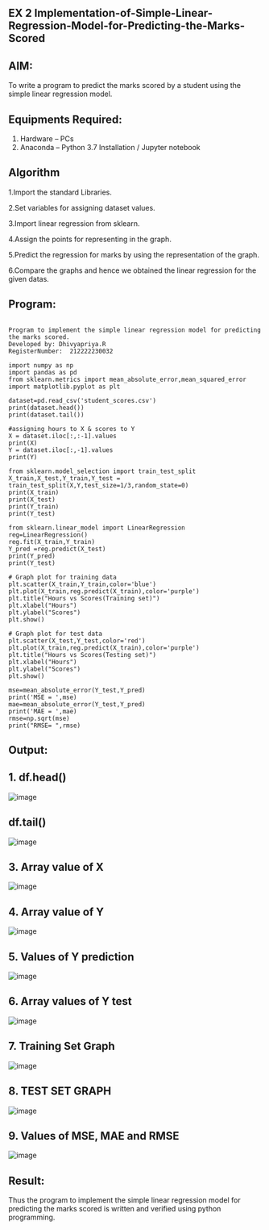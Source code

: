 ## EX 2 Implementation-of-Simple-Linear-Regression-Model-for-Predicting-the-Marks-Scored

## AIM:

To write a program to predict the marks scored by a student using the simple linear regression model.

## Equipments Required:

1. Hardware – PCs
2. Anaconda – Python 3.7 Installation / Jupyter notebook

## Algorithm

1.Import the standard Libraries.

2.Set variables for assigning dataset values.

3.Import linear regression from sklearn.

4.Assign the points for representing in the graph.

5.Predict the regression for marks by using the representation of the graph.

6.Compare the graphs and hence we obtained the linear regression for the given datas.

## Program:
```

Program to implement the simple linear regression model for predicting the marks scored.
Developed by: Dhivyapriya.R
RegisterNumber:  212222230032

```
```
import numpy as np
import pandas as pd
from sklearn.metrics import mean_absolute_error,mean_squared_error
import matplotlib.pyplot as plt

dataset=pd.read_csv('student_scores.csv')
print(dataset.head())
print(dataset.tail())

#assigning hours to X & scores to Y
X = dataset.iloc[:,:-1].values
print(X)
Y = dataset.iloc[:,-1].values
print(Y)

from sklearn.model_selection import train_test_split
X_train,X_test,Y_train,Y_test = train_test_split(X,Y,test_size=1/3,random_state=0)
print(X_train)
print(X_test)
print(Y_train)
print(Y_test)

from sklearn.linear_model import LinearRegression
reg=LinearRegression()
reg.fit(X_train,Y_train)
Y_pred =reg.predict(X_test)
print(Y_pred)
print(Y_test)

# Graph plot for training data
plt.scatter(X_train,Y_train,color='blue')
plt.plot(X_train,reg.predict(X_train),color='purple')
plt.title("Hours vs Scores(Training set)")
plt.xlabel("Hours")
plt.ylabel("Scores")
plt.show()

# Graph plot for test data
plt.scatter(X_test,Y_test,color='red')
plt.plot(X_train,reg.predict(X_train),color='purple')
plt.title("Hours vs Scores(Testing set)")
plt.xlabel("Hours")
plt.ylabel("Scores")
plt.show()

mse=mean_absolute_error(Y_test,Y_pred)
print('MSE = ',mse)
mae=mean_absolute_error(Y_test,Y_pred)
print('MAE = ',mae)
rmse=np.sqrt(mse)
print("RMSE= ",rmse)
```

## Output:

## 1. df.head()

![image](https://github.com/dhivyapriyar/Implementation-of-Simple-Linear-Regression-Model-for-Predicting-the-Marks-Scored/assets/119477552/f5a22ffc-4552-4c8e-9dd5-3822fe4b3585)

## df.tail()

![image](https://github.com/dhivyapriyar/Implementation-of-Simple-Linear-Regression-Model-for-Predicting-the-Marks-Scored/assets/119477552/ba378a1f-1f36-428b-8597-597860388a05)

## 3. Array value of X

![image](https://github.com/dhivyapriyar/Implementation-of-Simple-Linear-Regression-Model-for-Predicting-the-Marks-Scored/assets/119477552/5351eadb-22d1-4cd6-bb77-692176926c70)

## 4. Array value of Y

![image](https://github.com/dhivyapriyar/Implementation-of-Simple-Linear-Regression-Model-for-Predicting-the-Marks-Scored/assets/119477552/ede676aa-7c78-4475-b37c-1ec95830804b)

## 5. Values of Y prediction

![image](https://github.com/dhivyapriyar/Implementation-of-Simple-Linear-Regression-Model-for-Predicting-the-Marks-Scored/assets/119477552/4d4ede1e-bad6-4eaa-abbc-4314066c7e8f)


## 6. Array values of Y test

![image](https://github.com/dhivyapriyar/Implementation-of-Simple-Linear-Regression-Model-for-Predicting-the-Marks-Scored/assets/119477552/116d8299-db97-4420-9cc1-9db2211d6905)

## 7. Training Set Graph

![image](https://github.com/dhivyapriyar/Implementation-of-Simple-Linear-Regression-Model-for-Predicting-the-Marks-Scored/assets/119477552/374eee9a-d29a-4037-aadb-68a64162b7c4)

## 8. TEST SET GRAPH

![image](https://github.com/dhivyapriyar/Implementation-of-Simple-Linear-Regression-Model-for-Predicting-the-Marks-Scored/assets/119477552/3f7b093a-6a18-46f2-ac3d-9d4a55045751)

## 9. Values of MSE, MAE and RMSE

![image](https://github.com/dhivyapriyar/Implementation-of-Simple-Linear-Regression-Model-for-Predicting-the-Marks-Scored/assets/119477552/96c9088e-b159-4c0d-b008-71c374961e44)

## Result:

Thus the program to implement the simple linear regression model for predicting the marks scored is written and verified using python programming.
